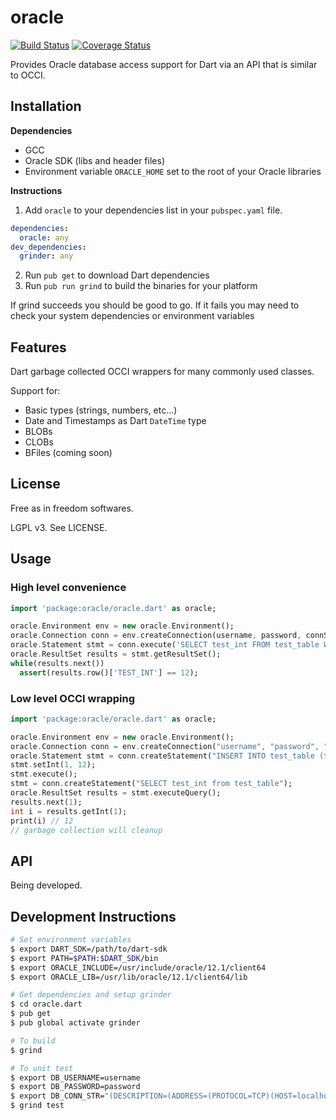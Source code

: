 # oracle

[![Build Status](http://oracledart.cjlucas.net:8080/buildStatus/icon?job=oracle.dart)](http://oracledart.cjlucas.net:8080/job/oracle.dart/)
[![Coverage Status](https://coveralls.io/repos/oracle-dart/oracle.dart/badge.svg?branch=master&service=github)](https://coveralls.io/github/oracle-dart/oracle.dart?branch=master)

Provides Oracle database access support for Dart via an API that is similar to
OCCI.

## Installation

**Dependencies**

- GCC
- Oracle SDK (libs and header files)
- Environment variable `ORACLE_HOME` set to the root of your Oracle libraries


**Instructions**

1. Add `oracle` to your dependencies list in your `pubspec.yaml` file.

  ```yaml
  dependencies:
    oracle: any
  dev_dependencies:
    grinder: any
  ```

2. Run `pub get` to download Dart dependencies
3. Run `pub run grind` to build the binaries for your platform

If grind succeeds you should be good to go. If it fails you may need to check
your system dependencies or environment variables

## Features
Dart garbage collected OCCI wrappers for many commonly used classes.

Support for:
- Basic types (strings, numbers, etc...)
- Date and Timestamps as Dart `DateTime` type
- BLOBs
- CLOBs
- BFiles (coming soon)

## License
Free as in freedom softwares.

LGPL v3. See LICENSE.

## Usage

### High level convenience
```dart
import 'package:oracle/oracle.dart' as oracle;

oracle.Environment env = new oracle.Environment();
oracle.Connection conn = env.createConnection(username, password, connString);
oracle.Statement stmt = conn.execute('SELECT test_int FROM test_table WHERE test_date=:bind', {':bind' : new DateTime(2012, 12, 19, 34, 35, 36)});
oracle.ResultSet results = stmt.getResultSet();
while(results.next())
  assert(results.row()['TEST_INT'] == 12);
```

### Low level OCCI wrapping
```dart
import 'package:oracle/oracle.dart' as oracle;

oracle.Environment env = new oracle.Environment();
oracle.Connection conn = env.createConnection("username", "password", "(DESCRIPTION=(ADDRESS=(PROTOCOL=TCP)(HOST=192.168.1.1)(PORT=1521))(CONNECT_DATA=(SID=XE)))");
oracle.Statement stmt = conn.createStatement("INSERT INTO test_table (test_int INT) VALUES (:bind)");
stmt.setInt(1, 12);
stmt.execute();
stmt = conn.createStatement("SELECT test_int from test_table");
oracle.ResultSet results = stmt.executeQuery();
results.next(1);
int i = results.getInt(1);
print(i) // 12
// garbage collection will cleanup
```

## API

Being developed.

## Development Instructions

```bash
# Set environment variables
$ export DART_SDK=/path/to/dart-sdk
$ export PATH=$PATH:$DART_SDK/bin
$ export ORACLE_INCLUDE=/usr/include/oracle/12.1/client64
$ export ORACLE_LIB=/usr/lib/oracle/12.1/client64/lib

# Get dependencies and setup grinder
$ cd oracle.dart
$ pub get
$ pub global activate grinder

# To build
$ grind

# To unit test
$ export DB_USERNAME=username
$ export DB_PASSWORD=password
$ export DB_CONN_STR="(DESCRIPTION=(ADDRESS=(PROTOCOL=TCP)(HOST=localhost)(PORT=1521))(CONNECT_DATA=(SID=XE)))"
$ grind test
```
